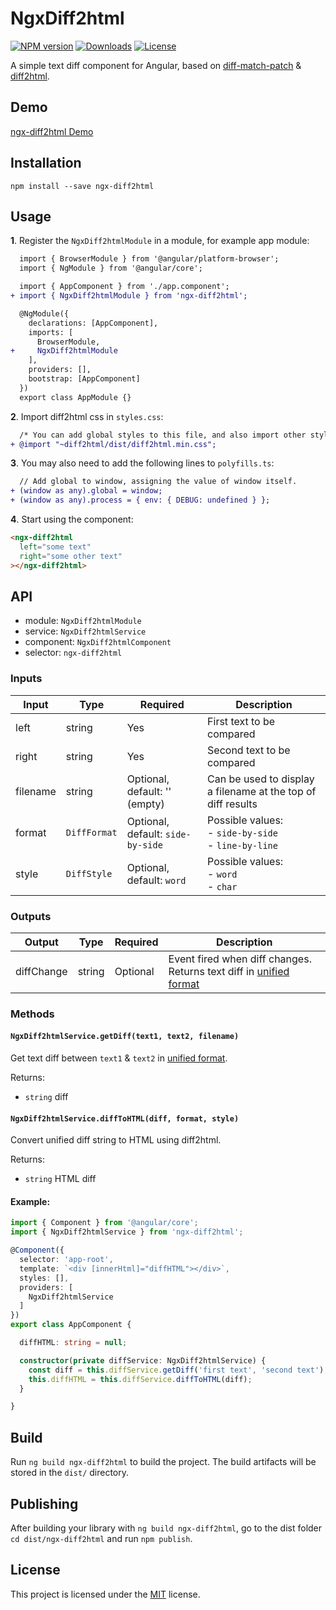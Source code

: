 # NgxDiff2html

[![NPM version](https://img.shields.io/npm/v/ngx-diff2html)](https://www.npmjs.com/package/ngx-diff2html)
[![Downloads](https://img.shields.io/npm/dt/ngx-diff2html)](https://www.npmjs.com/package/ngx-diff2html)
[![License](https://img.shields.io/npm/l/ngx-diff2html)](LICENSE)

A simple text diff component for Angular, based on [diff-match-patch](https://github.com/google/diff-match-patch) & [diff2html](https://github.com/rtfpessoa/diff2html).

## Demo

[ngx-diff2html Demo](https://axel-dev.github.io/ngx-diff2html)

## Installation

```
npm install --save ngx-diff2html
```

## Usage

**1**. Register the `NgxDiff2htmlModule` in a module, for example app module:

```diff
  import { BrowserModule } from '@angular/platform-browser';
  import { NgModule } from '@angular/core';

  import { AppComponent } from './app.component';
+ import { NgxDiff2htmlModule } from 'ngx-diff2html';

  @NgModule({
    declarations: [AppComponent],
    imports: [
      BrowserModule,
+     NgxDiff2htmlModule
    ],
    providers: [],
    bootstrap: [AppComponent]
  })
  export class AppModule {}
```

**2**. Import diff2html css in `styles.css`:

```diff
  /* You can add global styles to this file, and also import other style files */
+ @import "~diff2html/dist/diff2html.min.css";
```

**3**. You may also need to add the following lines to `polyfills.ts`:

```diff
  // Add global to window, assigning the value of window itself.
+ (window as any).global = window;
+ (window as any).process = { env: { DEBUG: undefined } };
```

**4**. Start using the component:

```html
<ngx-diff2html
  left="some text"
  right="some other text"
></ngx-diff2html>
```

## API

- module: `NgxDiff2htmlModule`
- service: `NgxDiff2htmlService`
- component: `NgxDiff2htmlComponent`
- selector: `ngx-diff2html`

### Inputs

| Input                | Type              | Required                             | Description
| -------------------- | ----------------- | ------------------------------------ | --------------------------
| left                 | string            | Yes                                  | First text to be compared
| right                | string            | Yes                                  | Second text to be compared
| filename             | string            | Optional, default: '' (empty)        | Can be used to display a filename at the top of diff results
| format               | `DiffFormat`      | Optional, default: `side-by-side`    | Possible values:<br> - `side-by-side`<br> - `line-by-line`
| style                | `DiffStyle`       | Optional, default: `word`            | Possible values:<br> - `word`<br> - `char`

### Outputs

| Output               | Type              | Required                             | Description
| -------------------- | ----------------- | ------------------------------------ | --------------------------
| diffChange           | string            | Optional                             | Event fired when diff changes. Returns text diff in [unified format](http://fileformats.archiveteam.org/wiki/Unified_diff)

### Methods

#### `NgxDiff2htmlService.getDiff(text1, text2, filename)`

Get text diff between `text1` & `text2` in [unified format](http://fileformats.archiveteam.org/wiki/Unified_diff).

Returns:
- `string` diff

#### `NgxDiff2htmlService.diffToHTML(diff, format, style)`

Convert unified diff string to HTML using diff2html.

Returns:
- `string` HTML diff

#### Example:

```typescript
import { Component } from '@angular/core';
import { NgxDiff2htmlService } from 'ngx-diff2html';

@Component({
  selector: 'app-root',
  template: `<div [innerHtml]="diffHTML"></div>`,
  styles: [],
  providers: [
    NgxDiff2htmlService
  ]
})
export class AppComponent {

  diffHTML: string = null;

  constructor(private diffService: NgxDiff2htmlService) {
    const diff = this.diffService.getDiff('first text', 'second text');
    this.diffHTML = this.diffService.diffToHTML(diff);
  }

}
```

## Build

Run `ng build ngx-diff2html` to build the project. The build artifacts will be stored in the `dist/` directory.

## Publishing

After building your library with `ng build ngx-diff2html`, go to the dist folder `cd dist/ngx-diff2html` and run `npm publish`.

## License

This project is licensed under the [MIT](LICENSE) license.
